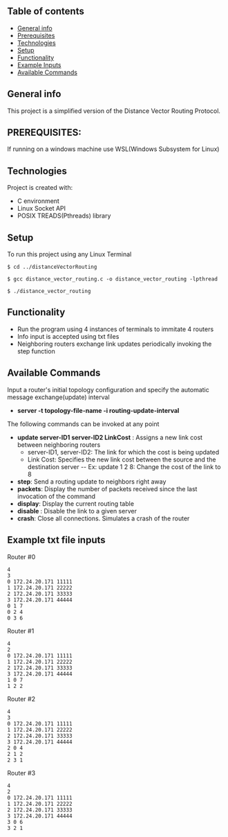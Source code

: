 ## Table of contents
* [General info](#general-info)
* [Prerequisites](#prerequisites)
* [Technologies](#technologies)
* [Setup](#setup)
* [Functionality](#functionality)
* [Example Inputs](#example-inputs)
* [Available Commands](#available-commands)

## General info
This project is a simplified version of the Distance Vector Routing Protocol.

## PREREQUISITES:
If running on a windows machine use WSL(Windows Subsystem for Linux)

## Technologies
Project is created with:
* C environment
* Linux Socket API
* POSIX TREADS(Pthreads) library

## Setup
To run this project using any Linux Terminal
```
$ cd ../distanceVectorRouting
```
```
$ gcc distance_vector_routing.c -o distance_vector_routing -lpthread
```
```
$ ./distance_vector_routing
```

## Functionality
* Run the program using 4 instances of terminals to immitate 4 routers
* Info input is accepted using txt files
* Neighboring routers exchange link updates periodically invoking the step function


## Available Commands
Input a router's initial topology configuration and specify the automatic message exchange(update) interval
* **server -t topology-file-name -i routing-update-interval**
  
The following commands can be invoked at any point 
* **update server-ID1 server-ID2 LinkCost** : Assigns a new link cost between neighboring routers
  - server-ID1, server-ID2: The link for which the cost is being updated
  - Link Cost: Specifies the new link cost between the source and the destination server
  -- Ex: update 1 2 8: Change the cost of the link to 8
* **step**: Send a routing update to neighbors right away
* **packets**: Display the number of packets received since the last invocation of the command
* **display**: Display the current routing table
* **disable <server-ID>**: Disable the link to a given server
* **crash**: Close all connections. Simulates a crash of the router
  
  
  
## Example txt file inputs
Router #0
```
4
3
0 172.24.20.171 11111
1 172.24.20.171 22222
2 172.24.20.171 33333
3 172.24.20.171 44444
0 1 7
0 2 4
0 3 6
```
Router #1
```
4
2
0 172.24.20.171 11111
1 172.24.20.171 22222
2 172.24.20.171 33333
3 172.24.20.171 44444
1 0 7
1 2 2
```
Router #2
```
4
3
0 172.24.20.171 11111
1 172.24.20.171 22222
2 172.24.20.171 33333
3 172.24.20.171 44444
2 0 4
2 1 2
2 3 1
```
Router #3
```
4
2
0 172.24.20.171 11111
1 172.24.20.171 22222
2 172.24.20.171 33333
3 172.24.20.171 44444
3 0 6
3 2 1
```

